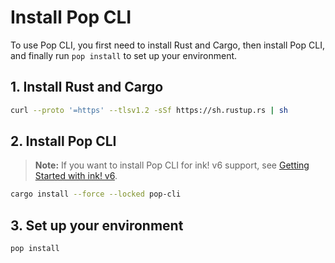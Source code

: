 # Install Pop CLI

To use Pop CLI, you first need to install Rust and Cargo, then install Pop CLI, and finally run `pop install` to set up your environment.

## 1. Install Rust and Cargo

```bash
curl --proto '=https' --tlsv1.2 -sSf https://sh.rustup.rs | sh
```

## 2. Install Pop CLI

> **Note:** If you want to install Pop CLI for ink! v6 support, see [Getting Started with ink! v6](pop-cli-for-smart-contracts/guides/getting-started-with-inkv6.md).

```bash
cargo install --force --locked pop-cli
```

## 3. Set up your environment

```bash
pop install
```
